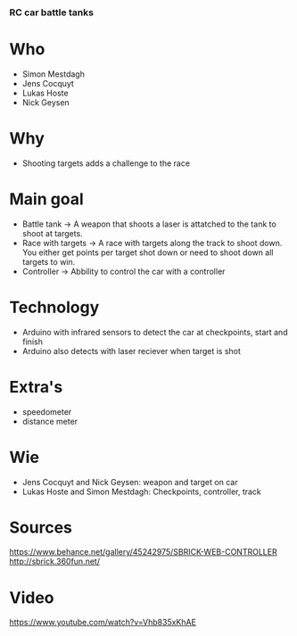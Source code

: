 ### RC car battle tanks

# Who
  - Simon Mestdagh
  - Jens Cocquyt
  - Lukas Hoste
  - Nick Geysen
# Why
  - Shooting targets adds a challenge to the race
# Main goal
  - Battle tank -> A weapon that shoots a laser is attatched to the tank to shoot at targets.
  - Race with targets -> A race with targets along the track to shoot down. You either get points per target shot down or need to shoot down all targets to win.  
  - Controller -> Abbility to control the car with a controller
# Technology
  - Arduino with infrared sensors to detect the car at checkpoints, start and finish
  - Arduino also detects with laser reciever when target is shot
# Extra's
  - speedometer
  - distance meter
# Wie
  - Jens Cocquyt and Nick  Geysen: weapon and target on car
  - Lukas Hoste and Simon Mestdagh: Checkpoints, controller, track
  
# Sources

https://www.behance.net/gallery/45242975/SBRICK-WEB-CONTROLLER
http://sbrick.360fun.net/

# Video
https://www.youtube.com/watch?v=Vhb835xKhAE
